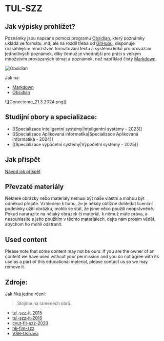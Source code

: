 # TUL-SZZ
## Jak výpisky prohlížet?
Poznámky jsou napsané pomocí programu [Obsidian](https://obsidian.md/), který poznámky ukládá ve formátu .md, ale na rozdíl třeba od [GitHubu](https://github.com), disponuje rozsáhlejším množstvím formátování textu a systému linků pro provázání jednotlivých poznámek, díky čemuž je vhodnější pro práci s velkým množstvím provázaných témat a poznámek, než například čistý [Markdown](https://en.wikipedia.org/wiki/Markdown). 

![Obsidian](https://avatars.githubusercontent.com/u/65011256?s=200&v=4)

Jak na:
- [Markdown](https://www.markdownguide.org)
- [Obsidian](https://help.obsidian.md/Obsidian/Index)

![[Conectome_21.3.2024.png]]
## Studijní obory a specializace:
- [[Specializace inteligentní systémy|Inteligentní systémy - 2023]]
- [[Specializace Aplikovaná informatika|Specializace Aplikovaná informatika - 2024]]
- [[Specializace výpočetní systémy|Výpočetní systémy - 2025]]

## Jak přispět
[Návod jak přispět](./contribution.md)

## Převzaté materiály
Některé obrázky nebo materiály nemusí být naše vlastní a mohou být odněkud přejaté. Vzhledem k tomu, že je někdy obtížné dohledat licenční podmínky užití obrázku, mohlo se stát, že jsme něco použili neoprávněně. Pokud nararazíte na nějaký obrázek či materiál, k němuž máte práva, a nesouhlasíte s jeho použitím v těchto materiálech, dejte nám prosím vědět, abychom ho mohli odstranit.

## Used content
Please note that some content may not be ours. If you are the owner of an content we have used without your permission and you do not agree with its use as a part of this educational material, please contact us so we may remove it.

## Zdroje:
Jak říká jedno rčení:
> Stojíme na ramenech obrů.

- [tul-szz-it-2015](https://github.com/ludekvesely/szz-2015/wiki)
- [tul-szz-it-2016](https://github.com/tkrizek/tul-szz-it-nv)
- [cvut-fit-szz-2020](https://gitlab.fit.cvut.cz/sutymate/szz-okruhy-2020)
- [hk-fim-szz](http://michaelkuty.github.io/ssz-ai-hk-3/index.html)
- [VŠB-Ostrava](http://lucie.zolta.cz/index.php/okruhy-szz-povinne)
